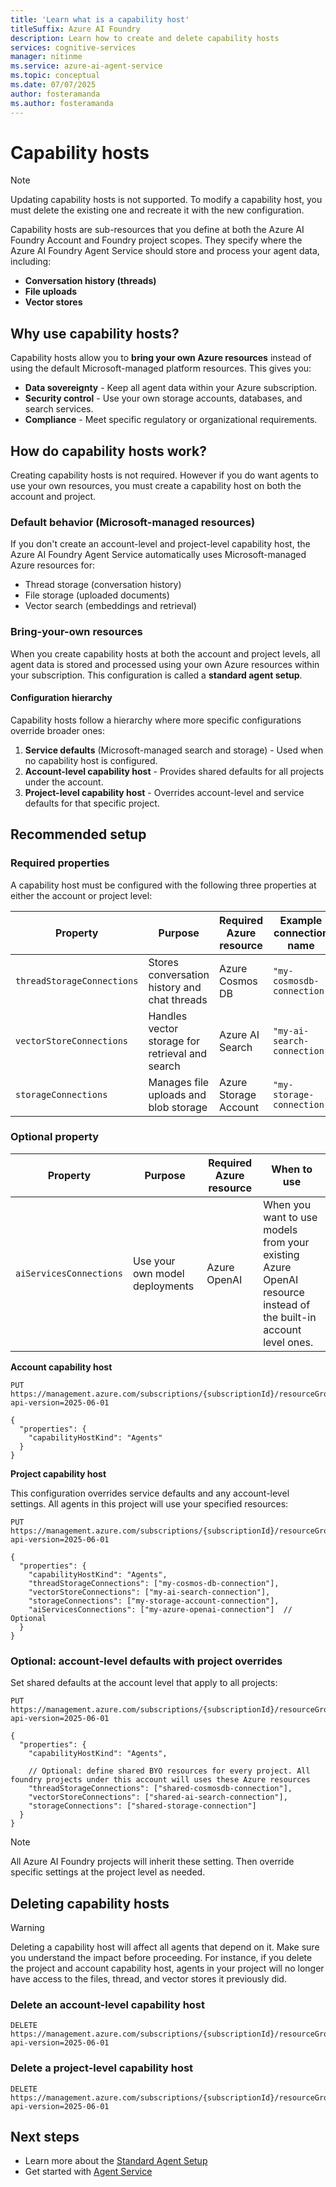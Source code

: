 ```yaml
---
title: 'Learn what is a capability host'
titleSuffix: Azure AI Foundry
description: Learn how to create and delete capability hosts
services: cognitive-services
manager: nitinme
ms.service: azure-ai-agent-service
ms.topic: conceptual
ms.date: 07/07/2025
author: fosteramanda
ms.author: fosteramanda
---
```


# Capability hosts

> [!NOTE]
> Updating capability hosts is not supported. To modify a capability host, you must delete the existing one and recreate it with the new configuration.

Capability hosts are sub-resources that you define at both the Azure AI Foundry Account and Foundry project scopes. They specify where the Azure AI Foundry Agent Service should store and process your agent data, including:
- **Conversation history (threads)** 
- **File uploads** 
- **Vector stores** 

## Why use capability hosts?

Capability hosts allow you to **bring your own Azure resources** instead of using the default Microsoft-managed platform resources. This gives you:

- **Data sovereignty** - Keep all agent data within your Azure subscription.
- **Security control** - Use your own storage accounts, databases, and search services.
- **Compliance** - Meet specific regulatory or organizational requirements.

## How do capability hosts work?

Creating capability hosts is not required. However if you do want agents to use your own resources, you must create a capability host on both the account and project. 

### Default behavior (Microsoft-managed resources)
If you don't create an account-level and project-level capability host, the Azure AI Foundry Agent Service automatically uses Microsoft-managed Azure resources for:
- Thread storage (conversation history)
- File storage (uploaded documents) 
- Vector search (embeddings and retrieval)

### Bring-your-own resources
When you create capability hosts at both the account and project levels, all agent data is stored and processed using your own Azure resources within your subscription. This configuration is called a **standard agent setup**.

#### Configuration hierarchy

Capability hosts follow a hierarchy where more specific configurations override broader ones:

1. **Service defaults** (Microsoft-managed search and storage) - Used when no capability host is configured.
2. **Account-level capability host** - Provides shared defaults for all projects under the account.
3. **Project-level capability host** - Overrides account-level and service defaults for that specific project. 


## Recommended setup 

### Required properties

A capability host must be configured with the following three properties at either the account or project level:

| Property | Purpose | Required Azure resource | Example connection name |
|----------|---------|------------------------|------------------------|
| `threadStorageConnections` | Stores conversation history and chat threads | Azure Cosmos DB | `"my-cosmosdb-connection"` |
| `vectorStoreConnections` | Handles vector storage for retrieval and search | Azure AI Search | `"my-ai-search-connection"` |
| `storageConnections` | Manages file uploads and blob storage | Azure Storage Account | `"my-storage-connection"` |

### Optional property

| Property | Purpose | Required Azure resource | When to use |
|----------|---------|------------------------|-------------|
| `aiServicesConnections` | Use your own model deployments | Azure OpenAI | When you want to use models from your existing Azure OpenAI resource instead of the built-in account level ones. |

**Account capability host**
```http
PUT https://management.azure.com/subscriptions/{subscriptionId}/resourceGroups/{resourceGroupName}/providers/Microsoft.CognitiveServices/accounts/{accountName}/capabilityHosts/{name}?api-version=2025-06-01

{
  "properties": {
    "capabilityHostKind": "Agents"
  }
}
```
**Project capability host**

This configuration overrides service defaults and any account-level settings. All agents in this project will use your specified resources:
```http
PUT https://management.azure.com/subscriptions/{subscriptionId}/resourceGroups/{resourceGroupName}/providers/Microsoft.CognitiveServices/accounts/{accountName}/projects/{projectName}/capabilityHosts/{name}?api-version=2025-06-01

{
  "properties": {
    "capabilityHostKind": "Agents",
    "threadStorageConnections": ["my-cosmos-db-connection"],
    "vectorStoreConnections": ["my-ai-search-connection"],
    "storageConnections": ["my-storage-account-connection"],
    "aiServicesConnections": ["my-azure-openai-connection"]  // Optional
  }
}
```

### Optional: account-level defaults with project overrides

Set shared defaults at the account level that apply to all projects:

```http
PUT https://management.azure.com/subscriptions/{subscriptionId}/resourceGroups/{resourceGroupName}/providers/Microsoft.CognitiveServices/accounts/{accountName}/capabilityHosts/{name}?api-version=2025-06-01

{
  "properties": {
    "capabilityHostKind": "Agents",

    // Optional: define shared BYO resources for every project. All foundry projects under this account will uses these Azure resources  
    "threadStorageConnections": ["shared-cosmosdb-connection"],
    "vectorStoreConnections": ["shared-ai-search-connection"],
    "storageConnections": ["shared-storage-connection"]
  }
}
```
> [!NOTE]
> All Azure AI Foundry projects will inherit these setting. Then override specific settings at the project level as needed.

## Deleting capability hosts

> [!WARNING]
> Deleting a capability host will affect all agents that depend on it. Make sure you understand the impact before proceeding. For instance, if you delete the project and account capability host, agents in your project will no longer have access to the files, thread, and vector stores it previously did.

### Delete an account-level capability host

```http
DELETE https://management.azure.com/subscriptions/{subscriptionId}/resourceGroups/{resourceGroupName}/providers/Microsoft.CognitiveServices/accounts/{accountName}/capabilityHosts/{name}?api-version=2025-06-01
```

### Delete a project-level capability host

```http
DELETE https://management.azure.com/subscriptions/{subscriptionId}/resourceGroups/{resourceGroupName}/providers/Microsoft.CognitiveServices/accounts/{accountName}/projects/{projectName}/capabilityHosts/{name}?api-version=2025-06-01
```

## Next steps
- Learn more about the [Standard Agent Setup](standard-agent-setup.md) 
- Get started with [Agent Service](../environment-setup.md)

